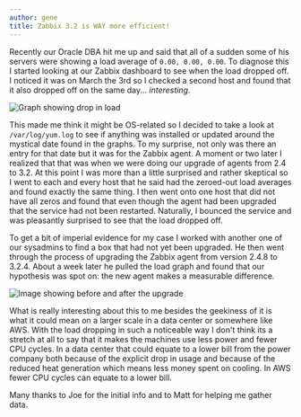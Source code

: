 ```yaml
---
author: gene
title: Zabbix 3.2 is WAY more efficient!
---
```


Recently our Oracle DBA hit me up and said that all of a sudden some of his servers were showing a load average of `0.00, 0.00, 0.00`. To diagnose this I started looking at our Zabbix dashboard to see when the load dropped off. I noticed it was on March the 3rd so I checked a second host and found that it also dropped off on the same day... *interesting*. 

![Graph showing drop in load](/content/images/2017/03/load-drop.png)

This made me think it might be OS-related so I decided to take a look at `/var/log/yum.log` to see if anything was installed or updated around the mystical date found in the graphs. To my surprise, not only was there an entry for that date but it was for the Zabbix agent. A moment or two later I realized that that was when we were doing our upgrade of agents from 2.4 to 3.2. At this point I was more than a little surprised and rather skeptical so I went to each and every host that he said had the zeroed-out load averages and found exactly the same thing. I then went onto one host that did not have all zeros and found that even though the agent had been upgraded that the service had not been restarted. Naturally, I bounced the service and was pleasantly surprised to see that the load dropped off.

To get a bit of imperial evidence for my case I worked with another one of our sysadmins to find a box that had not yet been upgraded. He then went through the process of upgrading the Zabbix agent from version 2.4.8 to 3.2.4. About a week later he pulled the load graph and found that our hypothesis was spot on: the new agent makes a measurable difference.

![Image showing before and after the upgrade](/content/images/2017/05/pre-post-upgrade-load.jpeg)

What is really interesting about this to me besides the geekiness of it is what it could mean on a larger scale in a data center or somewhere like AWS. With the load dropping in such a noticeable way I don't think its a stretch at all to say that it makes the machines use less power and fewer CPU cycles. In a data center that could equate to a lower bill from the power company both because of the explicit drop in usage and because of the reduced heat generation which means less money spent on cooling. In AWS fewer CPU cycles can equate to a lower bill.

Many thanks to Joe for the initial info and to Matt for helping me gather data.